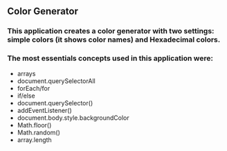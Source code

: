 ## Color Generator
### This application creates a color generator with two settings: simple colors (it shows color names) and Hexadecimal colors.
### The most essentials concepts used in this application were:
* arrays
* document.querySelectorAll
* forEach/for
* if/else
* document.querySelector()
* addEventListener()
* document.body.style.backgroundColor
* Math.floor()
* Math.random()
* array.length
